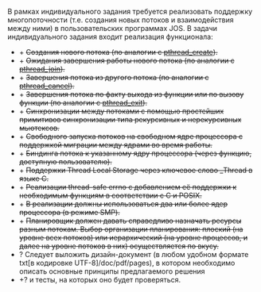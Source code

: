 В рамках индивидуального задания требуется реализовать поддержку многопоточности (т.е. создания новых потоков и взаимодействия между ними) в пользовательских программах JOS. В задачи индивидуального задания входит реализация функционала:

* \+ ~~Создания нового потока (по аналогии с [pthread_create](https://pubs.opengroup.org/onlinepubs/9699919799/functions/pthread_create.html)).~~
* \+ ~~Ожидания завершения работы нового потока (по аналогии с [pthread_join](https://pubs.opengroup.org/onlinepubs/9699919799/functions/pthread_join.html)).~~
* \+ ~~Завершения потока из другого потока (по аналогии с [pthread_cancel](https://pubs.opengroup.org/onlinepubs/9699919799/functions/pthread_cancel.html)).~~
* \+ ~~Завершения потока по факту выхода из функции или по вызову функции (по аналогии с [pthread_exit](https://pubs.opengroup.org/onlinepubs/9699919799/functions/pthread_exit.html)).~~
* \+ ~~Синхронизации между потоками с помощью простейших примитивов синхронизации типа рекурсивных и нерекурсивных мьютексов.~~
* \+ ~~Свободного запуска потоков на свободном ядре процессора с поддержкой миграции между ядрами во время работы.~~
* \+ ~~Биндинга потока к указанному ядру процессора (через функцию, доступную пользователю).~~
* \+ ~~Поддержки Thread Local Storage через ключевое слово _Thread в языке С.~~
* \+ ~~Реализации thread-safe errno с добавлением её поддержки к необходимым функциям в соответствии с C и POSIX.~~
* \+ ~~В реализации должны использоваться два или более ядер процессора (в режиме SMP).~~
* \+ ~~Планировщик должен давать справедливо назначать ресурсы разным потокам. Выбор организации планирования: плоский (на уровне всех потоков) или иерархический (на уровне процессов, и далее на уровне потоков в них) осуществляется по вкусу.~~ 
* ? Cледует выложить дизайн-документ (в любом удобном формате txt[в кодировке UTF-8]/doc/pdf/pages), в котором необходимо описать основные принципы предлагаемого решения 
* \+? и тесты, на которых оно будет проверяться.
